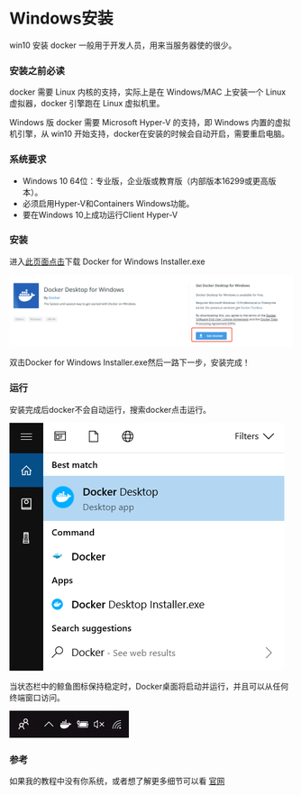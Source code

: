 # Windows安装

win10 安装 docker 一般用于开发人员，用来当服务器使的很少。

### 安装之前必读

docker 需要 Linux 内核的支持，实际上是在 Windows/MAC 上安装一个 Linux虚拟器，docker 引擎跑在 Linux 虚拟机里。

Windows 版 docker 需要 Microsoft Hyper-V 的支持，即 Windows 内置的虚拟机引擎，从 win10 开始支持，docker在安装的时候会自动开启，需要重启电脑。

### 系统要求

* Windows 10 64位：专业版，企业版或教育版（内部版本16299或更高版本）。
* 必须启用Hyper-V和Containers Windows功能。
* 要在Windows 10上成功运行Client Hyper-V

### 安装

进入[此页面点击](https://hub.docker.com/editions/community/docker-ce-desktop-windows/)下载 Docker for Windows Installer.exe

![](images/win-download.png)

双击Docker for Windows Installer.exe然后一路下一步，安装完成！

### 运行

安装完成后docker不会自动运行，搜索docker点击运行。

![](images/docker-app-search.png)

当状态栏中的鲸鱼图标保持稳定时，Docker桌面将启动并运行，并且可以从任何终端窗口访问。

![](images/whale-icon-systray.png)

### 参考

如果我的教程中没有你系统，或者想了解更多细节可以看
[官网](https://docs.docker.com/docker-for-windows/install/)
